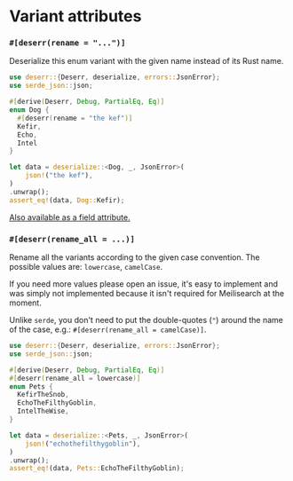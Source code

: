 # Variant attributes

### `#[deserr(rename = "...")]`

Deserialize this enum variant with the given name instead of its Rust name.

```rust
use deserr::{Deserr, deserialize, errors::JsonError};
use serde_json::json;

#[derive(Deserr, Debug, PartialEq, Eq)]
enum Dog {
  #[deserr(rename = "the kef")]
  Kefir,
  Echo,
  Intel
}

let data = deserialize::<Dog, _, JsonError>(
    json!("the kef"),
)
.unwrap();
assert_eq!(data, Dog::Kefir);
```

[Also available as a field attribute.](field.md#deserrrename)

### `#[deserr(rename_all = ...)]`

Rename all the variants according to the given case convention.
The possible values are: `lowercase`, `camelCase`.

If you need more values please open an issue, it's easy to implement and was simply not implemented because it isn't required for Meilisearch at the moment.

<div class="warning">

Unlike `serde`, you don't need to put the double-quotes (`"`) around the name of the case, e.g.: `#[deserr(rename_all = camelCase)]`.

</div>

```rust
use deserr::{Deserr, deserialize, errors::JsonError};
use serde_json::json;

#[derive(Deserr, Debug, PartialEq, Eq)]
#[deserr(rename_all = lowercase)]
enum Pets {
  KefirTheSnob,
  EchoTheFilthyGoblin,
  IntelTheWise,
}

let data = deserialize::<Pets, _, JsonError>(
    json!("echothefilthygoblin"),
)
.unwrap();
assert_eq!(data, Pets::EchoTheFilthyGoblin);
```

